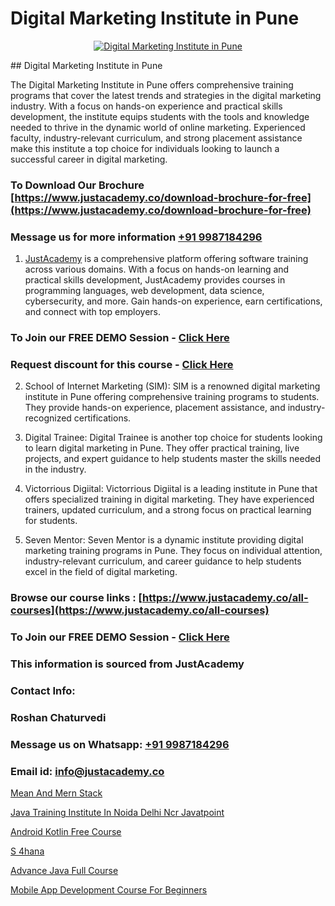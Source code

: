 # Digital Marketing Institute in Pune

<p align="center">
  <a href="https://justacademy.co/course-detail/digital-marketing">
    <img src="https://justacademy.co/storage2/course_image/1676636720_course_image.webp" alt="Digital Marketing Institute in Pune">
  </a>
</p>
## Digital Marketing Institute in Pune

The Digital Marketing Institute in Pune offers comprehensive training programs that cover the latest trends and strategies in the digital marketing industry. With a focus on hands-on experience and practical skills development, the institute equips students with the tools and knowledge needed to thrive in the dynamic world of online marketing. Experienced faculty, industry-relevant curriculum, and strong placement assistance make this institute a top choice for individuals looking to launch a successful career in digital marketing.
### To Download Our Brochure [https://www.justacademy.co/download-brochure-for-free](https://www.justacademy.co/download-brochure-for-free)
### Message us for more information [+91 9987184296](https://api.whatsapp.com/send?phone=919987184296)

1) [JustAcademy](https://justacademy.co) is a comprehensive platform offering software training across various domains. With a focus on hands-on learning and practical skills development, JustAcademy provides courses in programming languages, web development, data science, cybersecurity, and more. Gain hands-on experience, earn certifications, and connect with top employers.

### To Join our FREE DEMO Session - [Click Here](https://www.justacademy.co/register-for-course-demo/)
### Request discount for this course - [Click Here](https://justacademy.co/contact-us/)

2) School of Internet Marketing (SIM): SIM is a renowned digital marketing institute in Pune offering comprehensive training programs to students. They provide hands-on experience, placement assistance, and industry-recognized certifications.

3) Digital Trainee: Digital Trainee is another top choice for students looking to learn digital marketing in Pune. They offer practical training, live projects, and expert guidance to help students master the skills needed in the industry.

4) Victorrious Digiital: Victorrious Digiital is a leading institute in Pune that offers specialized training in digital marketing. They have experienced trainers, updated curriculum, and a strong focus on practical learning for students.

5) Seven Mentor: Seven Mentor is a dynamic institute providing digital marketing training programs in Pune. They focus on individual attention, industry-relevant curriculum, and career guidance to help students excel in the field of digital marketing.

### Browse our course links : [https://www.justacademy.co/all-courses](https://www.justacademy.co/all-courses) 
### To Join our FREE DEMO Session - [Click Here](https://www.justacademy.co/register-for-course-demo)


### This information is sourced from JustAcademy
### Contact Info:
### Roshan Chaturvedi
### Message us on Whatsapp: [+91 9987184296](https://api.whatsapp.com/send?phone=919987184296)
### Email id: [info@justacademy.co](mailto:info@justacademy.co)
                
[Mean And Mern Stack](https://www.linkedin.com/pulse/mean-mern-stack-justacademy-boston-9td9c/)

[Java Training Institute In Noida Delhi Ncr Javatpoint](https://www.linkedin.com/pulse/java-training-institute-noida-delhi-ncr-javatpoint-wlxac?trackingId=1rI7sD5ceb%2B3Z8tybqyu1g%3D%3D&lipi=urn%3Ali%3Apage%3Ad_flagship3_company_admin%3BA1nZ1nP9T4epQeiwVmNY3A%3D%3D)

[Android Kotlin Free Course](https://medium.com/@akanshapatil/android-kotlin-free-course-9732e587c140)

[S 4hana](https://medium.com/@roneet705/s-4hana-e4a166ff4cf9)

[Advance Java Full Course](https://justacademyin.github.io/justacademy/advance-java-full-course)

[Mobile App Development Course For Beginners](https://justacademyin.github.io/Articles/Mobile-App-Development-Course-For-Beginners)

